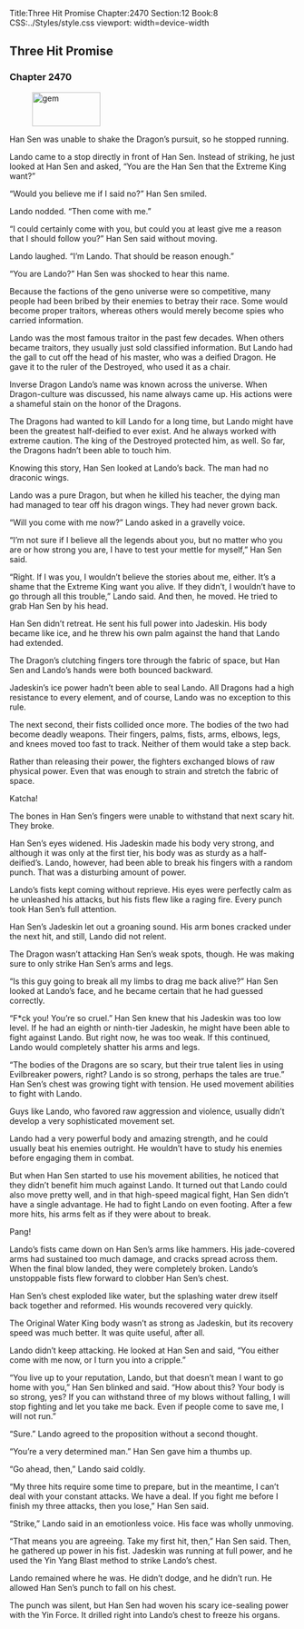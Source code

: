 Title:Three Hit Promise 
Chapter:2470 
Section:12 
Book:8 
CSS:../Styles/style.css 
viewport: width=device-width
  
## Three Hit Promise
### Chapter 2470 
<figure>
	<img src="../Images/gem.gif" alt="gem" id="gem" width="120" height="60" />
</figure>
  

  
  Han Sen was unable to shake the Dragon’s pursuit, so he stopped running.

Lando came to a stop directly in front of Han Sen. Instead of striking, he just looked at Han Sen and asked, “You are the Han Sen that the Extreme King want?”

“Would you believe me if I said no?” Han Sen smiled.

Lando nodded. “Then come with me.”

“I could certainly come with you, but could you at least give me a reason that I should follow you?” Han Sen said without moving.

Lando laughed. “I’m Lando. That should be reason enough.”

“You are Lando?” Han Sen was shocked to hear this name.

Because the factions of the geno universe were so competitive, many people had been bribed by their enemies to betray their race. Some would become proper traitors, whereas others would merely become spies who carried information.

Lando was the most famous traitor in the past few decades. When others became traitors, they usually just sold classified information. But Lando had the gall to cut off the head of his master, who was a deified Dragon. He gave it to the ruler of the Destroyed, who used it as a chair.

Inverse Dragon Lando’s name was known across the universe. When Dragon-culture was discussed, his name always came up. His actions were a shameful stain on the honor of the Dragons.

The Dragons had wanted to kill Lando for a long time, but Lando might have been the greatest half-deified to ever exist. And he always worked with extreme caution. The king of the Destroyed protected him, as well. So far, the Dragons hadn’t been able to touch him.

Knowing this story, Han Sen looked at Lando’s back. The man had no draconic wings.

Lando was a pure Dragon, but when he killed his teacher, the dying man had managed to tear off his dragon wings. They had never grown back.

“Will you come with me now?” Lando asked in a gravelly voice.

“I’m not sure if I believe all the legends about you, but no matter who you are or how strong you are, I have to test your mettle for myself,” Han Sen said.

“Right. If I was you, I wouldn’t believe the stories about me, either. It’s a shame that the Extreme King want you alive. If they didn’t, I wouldn’t have to go through all this trouble,” Lando said. And then, he moved. He tried to grab Han Sen by his head.

Han Sen didn’t retreat. He sent his full power into Jadeskin. His body became like ice, and he threw his own palm against the hand that Lando had extended.

The Dragon’s clutching fingers tore through the fabric of space, but Han Sen and Lando’s hands were both bounced backward.

Jadeskin’s ice power hadn’t been able to seal Lando. All Dragons had a high resistance to every element, and of course, Lando was no exception to this rule.

The next second, their fists collided once more. The bodies of the two had become deadly weapons. Their fingers, palms, fists, arms, elbows, legs, and knees moved too fast to track. Neither of them would take a step back.

Rather than releasing their power, the fighters exchanged blows of raw physical power. Even that was enough to strain and stretch the fabric of space.

Katcha!

The bones in Han Sen’s fingers were unable to withstand that next scary hit. They broke.

Han Sen’s eyes widened. His Jadeskin made his body very strong, and although it was only at the first tier, his body was as sturdy as a half-deified’s. Lando, however, had been able to break his fingers with a random punch. That was a disturbing amount of power.

Lando’s fists kept coming without reprieve. His eyes were perfectly calm as he unleashed his attacks, but his fists flew like a raging fire. Every punch took Han Sen’s full attention.

Han Sen’s Jadeskin let out a groaning sound. His arm bones cracked under the next hit, and still, Lando did not relent.

The Dragon wasn’t attacking Han Sen’s weak spots, though. He was making sure to only strike Han Sen’s arms and legs.

“Is this guy going to break all my limbs to drag me back alive?” Han Sen looked at Lando’s face, and he became certain that he had guessed correctly.

“F*ck you! You’re so cruel.” Han Sen knew that his Jadeskin was too low level. If he had an eighth or ninth-tier Jadeskin, he might have been able to fight against Lando. But right now, he was too weak. If this continued, Lando would completely shatter his arms and legs.

“The bodies of the Dragons are so scary, but their true talent lies in using Evilbreaker powers, right? Lando is so strong, perhaps the tales are true.” Han Sen’s chest was growing tight with tension. He used movement abilities to fight with Lando.

Guys like Lando, who favored raw aggression and violence, usually didn’t develop a very sophisticated movement set.

Lando had a very powerful body and amazing strength, and he could usually beat his enemies outright. He wouldn’t have to study his enemies before engaging them in combat.

But when Han Sen started to use his movement abilities, he noticed that they didn’t benefit him much against Lando. It turned out that Lando could also move pretty well, and in that high-speed magical fight, Han Sen didn’t have a single advantage. He had to fight Lando on even footing. After a few more hits, his arms felt as if they were about to break.

Pang!

Lando’s fists came down on Han Sen’s arms like hammers. His jade-covered arms had sustained too much damage, and cracks spread across them. When the final blow landed, they were completely broken. Lando’s unstoppable fists flew forward to clobber Han Sen’s chest.

Han Sen’s chest exploded like water, but the splashing water drew itself back together and reformed. His wounds recovered very quickly.

The Original Water King body wasn’t as strong as Jadeskin, but its recovery speed was much better. It was quite useful, after all.

Lando didn’t keep attacking. He looked at Han Sen and said, “You either come with me now, or I turn you into a cripple.”

“You live up to your reputation, Lando, but that doesn’t mean I want to go home with you,” Han Sen blinked and said. “How about this? Your body is so strong, yes? If you can withstand three of my blows without falling, I will stop fighting and let you take me back. Even if people come to save me, I will not run.”

“Sure.” Lando agreed to the proposition without a second thought.

“You’re a very determined man.” Han Sen gave him a thumbs up.

“Go ahead, then,” Lando said coldly.

“My three hits require some time to prepare, but in the meantime, I can’t deal with your constant attacks. We have a deal. If you fight me before I finish my three attacks, then you lose,” Han Sen said.

“Strike,” Lando said in an emotionless voice. His face was wholly unmoving.

“That means you are agreeing. Take my first hit, then,” Han Sen said. Then, he gathered up power in his fist. Jadeskin was running at full power, and he used the Yin Yang Blast method to strike Lando’s chest.

Lando remained where he was. He didn’t dodge, and he didn’t run. He allowed Han Sen’s punch to fall on his chest.

The punch was silent, but Han Sen had woven his scary ice-sealing power with the Yin Force. It drilled right into Lando’s chest to freeze his organs.
